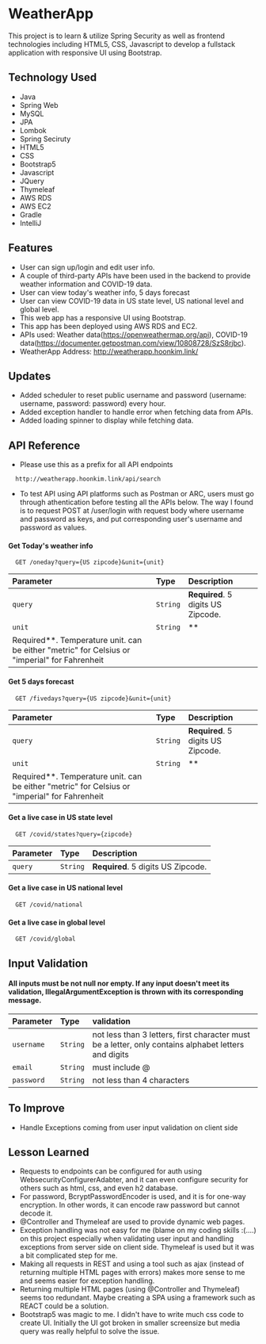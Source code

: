 # WeatherApp

This project is to learn & utilize Spring Security as well as frontend technologies including HTML5, CSS, Javascript to
develop a fullstack application with responsive UI using Bootstrap.

## Technology Used

- Java
- Spring Web
- MySQL
- JPA
- Lombok
- Spring Seciruty
- HTML5
- CSS
- Bootstrap5
- Javascript
- JQuery
- Thymeleaf
- AWS RDS
- AWS EC2
- Gradle
- IntelliJ

## Features

- User can sign up/login and edit user info.
- A couple of third-party APIs have been used in the backend to provide weather information and COVID-19 data.
- User can view today's weather info, 5 days forecast
- User can view COVID-19 data in US state level, US national level and global level.
- This web app has a responsive UI using Bootstrap.
- This app has been deployed using AWS RDS and EC2.
- APIs used: Weather data(https://openweathermap.org/api), COVID-19
  data(https://documenter.getpostman.com/view/10808728/SzS8rjbc).
- WeatherApp Address: http://weatherapp.hoonkim.link/

## Updates

- Added scheduler to reset public username and password (username: username, password: password) every hour.
- Added exception handler to handle error when fetching data from APIs.
- Added loading spinner to display while fetching data.

## API Reference

- Please use this as a prefix for all API endpoints

```http
  http://weatherapp.hoonkim.link/api/search
```

- To test API using API platforms such as Postman or ARC, users must go through athentication before testing all the
  APIs below. The way I found is to request POST at /user/login with request body where username and password as keys,
  and put corresponding user's username and password as values.

#### Get Today's weather info

```http
  GET /oneday?query={US zipcode}&unit={unit}
```

| Parameter | Type     | Description                       |
| :-------- | :------- | :-------------------------------- |
| `query`      | `String` | **Required**. 5 digits US Zipcode. |
| `unit`      | `String` | **
Required**. Temperature unit. can be either "metric" for Celsius or "imperial" for Fahrenheit |

#### Get 5 days forecast

```http
  GET /fivedays?query={US zipcode}&unit={unit}
```

| Parameter | Type     | Description                       |
| :-------- | :------- | :-------------------------------- |
| `query`      | `String` | **Required**. 5 digits US Zipcode. |
| `unit`      | `String` | **
Required**. Temperature unit. can be either "metric" for Celsius or "imperial" for Fahrenheit |

#### Get a live case in US state level

```http
  GET /covid/states?query={zipcode}
```

| Parameter | Type     | Description                       |
| :-------- | :------- | :-------------------------------- |
| `query`      | `String` | **Required**. 5 digits US Zipcode. |

#### Get a live case in US national level

```http
  GET /covid/national
```

#### Get a live case in global level

```http
  GET /covid/global
```

## Input Validation

#### All inputs must be not null nor empty. If any input doesn't meet its validation, IllegalArgumentException is thrown with its corresponding message.

| Parameter | Type     | validation                       |
| :-------- | :------- | :-------------------------------- |
| `username`      | `String` | not less than 3 letters, first character must be a letter, only contains alphabet letters and digits |
| `email`      | `String` | must include @ |
| `password`      | `String` | not less than 4 characters |

## To Improve

- Handle Exceptions coming from user input validation on client side

## Lesson Learned

- Requests to endpoints can be configured for auth using WebsecurityConfigurerAdabter, and it can even configure
  security for others such as html, css, and even h2 database.
- For password, BcryptPasswordEncoder is used, and it is for one-way encryption. In other words, it can encode raw
  password but cannot decode it.
- @Controller and Thymeleaf are used to provide dynamic web pages.
- Exception handling was not easy for me (blame on my coding skills :(....) on this project especially when validating
  user input and handling exceptions from server side on client side. Thymeleaf is used but it was a bit complicated
  step for me.
- Making all requests in REST and using a tool such as ajax (instead of returning multiple HTML pages with errors) makes
  more sense to me and seems easier for exception handling.
- Returning multiple HTML pages (using @Controller and Thymeleaf) seems too redundant. Maybe creating a SPA using a
  framework such as REACT could be a solution.
- Bootstrap5 was magic to me. I didn't have to write much css code to create UI. Initially the UI got broken in smaller
  screensize but media query was really helpful to solve the issue.

